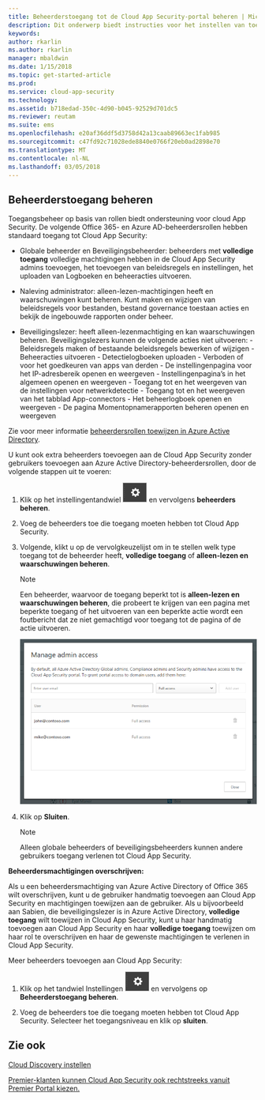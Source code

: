 ```yaml
---
title: Beheerderstoegang tot de Cloud App Security-portal beheren | Microsoft Docs
description: Dit onderwerp biedt instructies voor het instellen van toegang tot de Cloud App Security-portal voor uw beheerders.
keywords: 
author: rkarlin
ms.author: rkarlin
manager: mbaldwin
ms.date: 1/15/2018
ms.topic: get-started-article
ms.prod: 
ms.service: cloud-app-security
ms.technology: 
ms.assetid: b718edad-350c-4d90-b045-92529d701dc5
ms.reviewer: reutam
ms.suite: ems
ms.openlocfilehash: e20af36ddf5d3758d42a13caab89663ec1fab985
ms.sourcegitcommit: c47fd92c71028ede8840e0766f20eb0ad2898e70
ms.translationtype: MT
ms.contentlocale: nl-NL
ms.lasthandoff: 03/05/2018
---
```

## <a name="managing-admin-access"></a>Beheerderstoegang beheren

Toegangsbeheer op basis van rollen biedt ondersteuning voor cloud App Security. De volgende Office 365- en Azure AD-beheerdersrollen hebben standaard toegang tot Cloud App Security:

- Globale beheerder en Beveiligingsbeheerder: beheerders met **volledige toegang** volledige machtigingen hebben in de Cloud App Security admins toevoegen, het toevoegen van beleidsregels en instellingen, het uploaden van Logboeken en beheeracties uitvoeren.

- Naleving administrator: alleen-lezen-machtigingen heeft en waarschuwingen kunt beheren. Kunt maken en wijzigen van beleidsregels voor bestanden, bestand governance toestaan acties en bekijk de ingebouwde rapporten onder beheer. 

- Beveiligingslezer: heeft alleen-lezenmachtiging en kan waarschuwingen beheren. Beveiligingslezers kunnen de volgende acties niet uitvoeren:
      - Beleidsregels maken of bestaande beleidsregels bewerken of wijzigen 
      - Beheeracties uitvoeren 
      - Detectielogboeken uploaden
      - Verboden of voor het goedkeuren van apps van derden
      - De instellingenpagina voor het IP-adresbereik openen en weergeven
      - Instellingenpagina’s in het algemeen openen en weergeven 
      - Toegang tot en het weergeven van de instellingen voor netwerkdetectie 
      - Toegang tot en het weergeven van het tabblad App-connectors
      - Het beheerlogboek openen en weergeven 
      - De pagina Momentopnamerapporten beheren openen en weergeven 

Zie voor meer informatie [beheerdersrollen toewijzen in Azure Active Directory](https://docs.microsoft.com/en-us/azure/active-directory/active-directory-assign-admin-roles).

U kunt ook extra beheerders toevoegen aan de Cloud App Security zonder gebruikers toevoegen aan Azure Active Directory-beheerdersrollen, door de volgende stappen uit te voeren:

1. Klik op het instellingentandwiel ![Instellingenpictogram](./media/settings-icon.png "Instellingenpictogram") en vervolgens **beheerders beheren**. 

2. Voeg de beheerders toe die toegang moeten hebben tot Cloud App Security.
  
      
3. Volgende, klikt u op de vervolgkeuzelijst om in te stellen welk type toegang tot de beheerder heeft, **volledige toegang** of **alleen-lezen en waarschuwingen beheren**.

     >[!NOTE]
      >Een beheerder, waarvoor de toegang beperkt tot is **alleen-lezen en waarschuwingen beheren**, die probeert te krijgen van een pagina met beperkte toegang of het uitvoeren van een beperkte actie wordt een foutbericht dat ze niet gemachtigd voor toegang tot de pagina of de actie uitvoeren.

   ![beheerderstoegang beheren](./media/manage-admin-access.png "beheerderstoegang beheren")  

4. Klik op **Sluiten**.  

   >[!NOTE]
    >Alleen globale beheerders of beveiligingsbeheerders kunnen andere gebruikers toegang verlenen tot Cloud App Security.
  
**Beheerdersmachtigingen overschrijven:**

Als u een beheerdersmachtiging van Azure Active Directory of Office 365 wilt overschrijven, kunt u de gebruiker handmatig toevoegen aan Cloud App Security en machtigingen toewijzen aan de gebruiker.
Als u bijvoorbeeld aan Sabien, die beveiligingslezer is in Azure Active Directory, **volledige toegang** wilt toewijzen in Cloud App Security, kunt u haar handmatig toevoegen aan Cloud App Security en haar **volledige toegang** toewijzen om haar rol te overschrijven en haar de gewenste machtigingen te verlenen in Cloud App Security. 


Meer beheerders toevoegen aan Cloud App Security:
1. Klik op het tandwiel Instellingen ![instellingenpictogram](./media/settings-icon.png "instellingenpictogram") en vervolgens op **Beheerderstoegang beheren**. 

2. Voeg de beheerders toe die toegang moeten hebben tot Cloud App Security. Selecteer het toegangsniveau en klik op **sluiten**.



## <a name="see-also"></a>Zie ook  
[Cloud Discovery instellen](set-up-cloud-discovery.md)   

[Premier-klanten kunnen Cloud App Security ook rechtstreeks vanuit Premier Portal kiezen.](https://premier.microsoft.com/)  
  
  